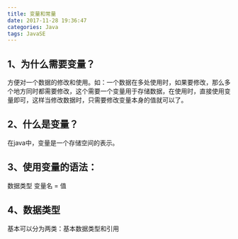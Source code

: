 ```yaml
---
title: 变量和常量
date: 2017-11-28 19:36:47
categories: Java
tags: JavaSE
---
```

## 1、为什么需要变量？
方便对一个数据的修改和使用。如：一个数据在多处使用时，如果要修改，那么多个地方同时都需要修改，这个需要一个变量用于存储数据，在使用时，直接使用变量即可，这样当修改数据时，只需要修改变量本身的值就可以了。
## 2、什么是变量？
在java中，变量是一个存储空间的表示。
## 3、使用变量的语法：
数据类型 变量名 = 值
## 4、数据类型
基本可以分为两类：基本数据类型和引用